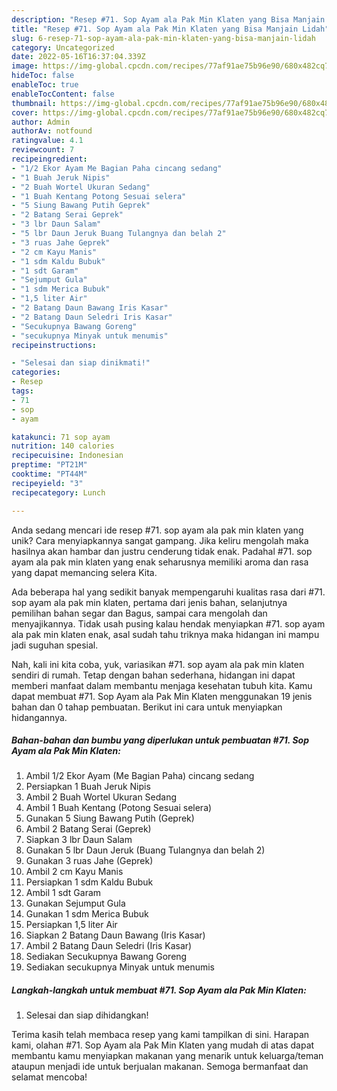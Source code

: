 ```yaml
---
description: "Resep #71. Sop Ayam ala Pak Min Klaten yang Bisa Manjain Lidah"
title: "Resep #71. Sop Ayam ala Pak Min Klaten yang Bisa Manjain Lidah"
slug: 6-resep-71-sop-ayam-ala-pak-min-klaten-yang-bisa-manjain-lidah
category: Uncategorized
date: 2022-05-16T16:37:04.339Z
image: https://img-global.cpcdn.com/recipes/77af91ae75b96e90/680x482cq70/71-sop-ayam-ala-pak-min-klaten-foto-resep-utama.jpg
hideToc: false
enableToc: true
enableTocContent: false
thumbnail: https://img-global.cpcdn.com/recipes/77af91ae75b96e90/680x482cq70/71-sop-ayam-ala-pak-min-klaten-foto-resep-utama.jpg
cover: https://img-global.cpcdn.com/recipes/77af91ae75b96e90/680x482cq70/71-sop-ayam-ala-pak-min-klaten-foto-resep-utama.jpg
author: Admin
authorAv: notfound
ratingvalue: 4.1
reviewcount: 7
recipeingredient:
- "1/2 Ekor Ayam Me Bagian Paha cincang sedang"
- "1 Buah Jeruk Nipis"
- "2 Buah Wortel Ukuran Sedang"
- "1 Buah Kentang Potong Sesuai selera"
- "5 Siung Bawang Putih Geprek"
- "2 Batang Serai Geprek"
- "3 lbr Daun Salam"
- "5 lbr Daun Jeruk Buang Tulangnya dan belah 2"
- "3 ruas Jahe Geprek"
- "2 cm Kayu Manis"
- "1 sdm Kaldu Bubuk"
- "1 sdt Garam"
- "Sejumput Gula"
- "1 sdm Merica Bubuk"
- "1,5 liter Air"
- "2 Batang Daun Bawang Iris Kasar"
- "2 Batang Daun Seledri Iris Kasar"
- "Secukupnya Bawang Goreng"
- "secukupnya Minyak untuk menumis"
recipeinstructions:

- "Selesai dan siap dinikmati!"
categories:
- Resep
tags:
- 71
- sop
- ayam

katakunci: 71 sop ayam 
nutrition: 140 calories
recipecuisine: Indonesian
preptime: "PT21M"
cooktime: "PT44M"
recipeyield: "3"
recipecategory: Lunch

---
```





Anda sedang mencari ide resep #71. sop ayam ala pak min klaten yang unik? Cara menyiapkannya sangat gampang. Jika keliru mengolah maka hasilnya akan hambar dan justru cenderung tidak enak. Padahal #71. sop ayam ala pak min klaten yang enak seharusnya memiliki aroma dan rasa yang dapat memancing selera Kita.





Ada beberapa hal yang sedikit banyak mempengaruhi kualitas rasa dari #71. sop ayam ala pak min klaten, pertama dari jenis bahan, selanjutnya pemilihan bahan segar dan Bagus, sampai cara mengolah dan menyajikannya. Tidak usah pusing kalau hendak menyiapkan #71. sop ayam ala pak min klaten enak,      asal sudah tahu triknya maka hidangan ini mampu jadi suguhan spesial.





















Nah, kali ini kita coba, yuk, variasikan #71. sop ayam ala pak min klaten sendiri di rumah. Tetap dengan bahan sederhana, hidangan ini dapat memberi manfaat dalam membantu menjaga kesehatan tubuh kita. Kamu dapat membuat #71. Sop Ayam ala Pak Min Klaten menggunakan 19 jenis bahan dan 0 tahap pembuatan. Berikut ini cara untuk menyiapkan hidangannya.

<!--inarticleads1-->

##### Bahan-bahan dan bumbu yang diperlukan untuk pembuatan #71. Sop Ayam ala Pak Min Klaten:

1. Ambil 1/2 Ekor Ayam (Me Bagian Paha) cincang sedang
1. Persiapkan 1 Buah Jeruk Nipis
1. Ambil 2 Buah Wortel Ukuran Sedang
1. Ambil 1 Buah Kentang (Potong Sesuai selera)
1. Gunakan 5 Siung Bawang Putih (Geprek)
1. Ambil 2 Batang Serai (Geprek)
1. Siapkan 3 lbr Daun Salam
1. Gunakan 5 lbr Daun Jeruk (Buang Tulangnya dan belah 2)
1. Gunakan 3 ruas Jahe (Geprek)
1. Ambil 2 cm Kayu Manis
1. Persiapkan 1 sdm Kaldu Bubuk
1. Ambil 1 sdt Garam
1. Gunakan Sejumput Gula
1. Gunakan 1 sdm Merica Bubuk
1. Persiapkan 1,5 liter Air
1. Siapkan 2 Batang Daun Bawang (Iris Kasar)
1. Ambil 2 Batang Daun Seledri (Iris Kasar)
1. Sediakan Secukupnya Bawang Goreng
1. Sediakan secukupnya Minyak untuk menumis




<!--inarticleads2-->

##### Langkah-langkah untuk membuat #71. Sop Ayam ala Pak Min Klaten:


1. Selesai dan siap dihidangkan!



Terima kasih telah membaca resep yang kami tampilkan di sini. Harapan kami, olahan #71. Sop Ayam ala Pak Min Klaten yang mudah di atas dapat membantu kamu menyiapkan makanan yang menarik untuk keluarga/teman ataupun menjadi ide untuk berjualan makanan. Semoga bermanfaat dan selamat mencoba!
